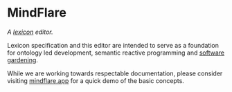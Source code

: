 # MindFlare
_A [lexicon](https://github.com/screensailor/Lexicon) editor._

Lexicon specification and this editor are intended to serve as a foundation for ontology led development, semantic reactive programming and [software gardening](https://github.com/thousandyears/garden).

While we are working towards respectable documentation, please consider visiting [mindflare.app](https://mindflare.app) for a quick demo of the basic concepts.
